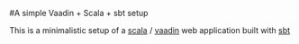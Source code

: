 #A simple Vaadin + Scala + sbt setup

This is a minimalistic setup of a [scala](http://www.scala-lang.org/) / [vaadin](http://vaadin.com) web application  built with [sbt](http://code.google.com/p/simple-build-tool/)  
